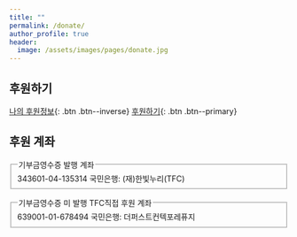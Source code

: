 ```yaml
---
title: ""
permalink: /donate/
author_profile: true
header:
  image: /assets/images/pages/donate.jpg
---
```


## 후원하기

[나의 후원정보](https://online.mrm.or.kr/tjuKL5l/login){: .btn .btn--inverse} [후원하기](https://online.mrm.or.kr/tjuKL5l){: .btn .btn--primary}

## 후원 계좌

<form>
  <fieldset>
    <legend>기부금영수증 발행 계좌</legend>
    343601-04-135314 국민은행: (재)한빛누리(TFC)<br>
  </fieldset>
</form>

<form>
  <fieldset>
    <legend>기부금영수증 미 발행 TFC직접 후원 계좌</legend>
    639001-01-678494 국민은행: 더퍼스트컨텍포레퓨지<br>
  </fieldset>
</form>
